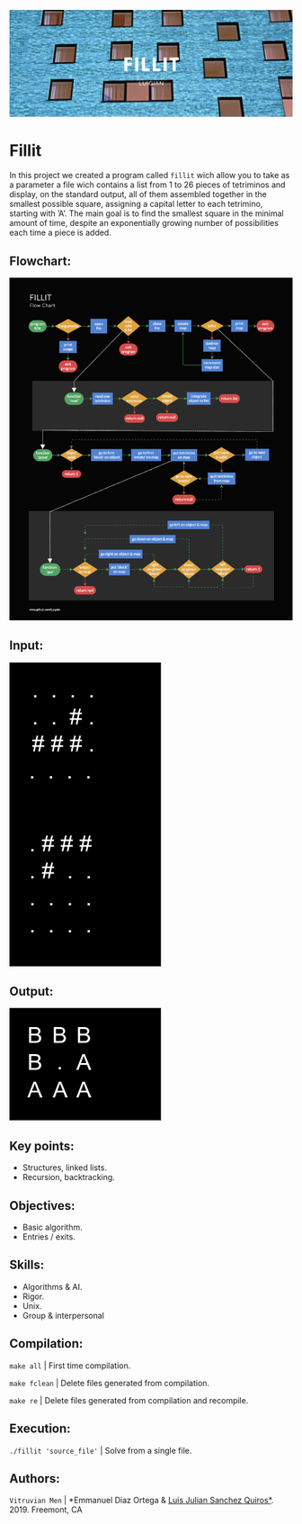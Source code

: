 ![](resources/images/fillit_banner.png)

# Fillit

In this project we created a program called `fillit` wich allow you to take as a parameter a file wich contains a list from 1 to 26 pieces of tetriminos and display, on the standard output, all of them assembled together in the smallest possible square, assigning a capital letter to each tetrimino, starting with ’A’. The main goal is to find the smallest square in the minimal amount of time, despite an exponentially growing number of possibilities each time a piece is added.

## Flowchart:
![](resources/images/fillit_flowchart.png)

## Input:
![](resources/images/fillit_input.jpg)

## Output:
![](resources/images/fillit_output.jpg)

## Key points:

* Structures, linked lists.
* Recursion, backtracking.

## Objectives:

* Basic algorithm. 
* Entries / exits.

## Skills:
 
* Algorithms & AI.
* Rigor.
* Unix.
* Group & interpersonal

## Compilation:

`make all` | First time compilation.

`make fclean` | Delete files generated from compilation.

`make re` | Delete files generated from compilation and recompile.

## Execution:

`./fillit 'source_file'` | Solve from a single file.

## Authors:

`Vitruvian Men` | *Emmanuel Diaz Ortega & [Luis Julian Sanchez Quiros*](https://www.linkedin.com/in/luis-juli%C3%A1n-s%C3%A1nchez-quir%C3%B3s-13bb3b189/).
2019. Freemont, CA
